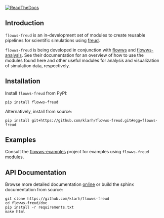 [![ReadTheDocs](https://img.shields.io/readthedocs/flowws-freud.svg?style=flat)](https://flowws-freud.readthedocs.io/en/latest/)

## Introduction

`flowws-freud` is an in-development set of modules to create reusable
pipelines for scientific simulations using
[freud](https://freud.readthedocs.io).

`flowws-freud` is being developed in conjunction with
[flowws](https://github.com/klarh/flowws) and
[flowws-analysis](https://github.com/klarh/flowws-analysis). See their
documentation for an overview of how to use the modules found here and
other useful modules for analysis and visualization of simulation
data, respectively.

## Installation

Install `flowws-freud` from PyPI:

```
pip install flowws-freud
```

Alternatively, install from source:

```
pip install git+https://github.com/klarh/flowws-freud.git#egg=flowws-freud
```

## Examples

Consult the
[flowws-examples](https://github.com/klarh/flowws-examples) project
for examples using `flowws-freud` modules.

## API Documentation

Browse more detailed documentation
[online](https://flowws-freud.readthedocs.io) or build the sphinx
documentation from source:

```
git clone https://github.com/klarh/flowws-freud
cd flowws-freud/doc
pip install -r requirements.txt
make html
```
